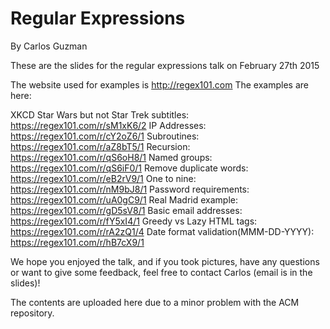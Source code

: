 # Regular Expressions
By Carlos Guzman

These are the slides for the regular expressions talk on February 27th 2015

The website used for examples is http://regex101.com
The examples are here:

XKCD Star Wars but not Star Trek subtitles: https://regex101.com/r/sM1xK6/2
IP Addresses: https://regex101.com/r/cY2oZ6/1
Subroutines: https://regex101.com/r/aZ8bT5/1
Recursion: https://regex101.com/r/qS6oH8/1
Named groups: https://regex101.com/r/qS6iF0/1
Remove duplicate words: https://regex101.com/r/eB2rV9/1
One to nine: https://regex101.com/r/nM9bJ8/1
Password requirements: https://regex101.com/r/uA0gC9/1
Real Madrid example: https://regex101.com/r/gD5sV8/1
Basic email addresses: https://regex101.com/r/fY5xI4/1
Greedy vs Lazy HTML tags: https://regex101.com/r/rA2zQ1/4
Date format validation(MMM-DD-YYYY): https://regex101.com/r/hB7cX9/1

We hope you enjoyed the talk, and if you took pictures, have any questions or want to give some feedback, feel free to contact Carlos (email is in the slides)!

The contents are uploaded here due to a minor problem with the ACM repository.
